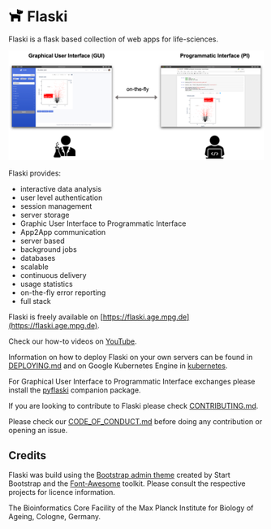# <img style="color: rgb(79, 122, 178);" src="utils/dog-solid.svg" width="30"> Flaski

Flaski is a flask based collection of web apps for life-sciences. 

![flaski](/pyflaski/Flaski.Readme.1.png)

Flaski provides:

- interactive data analysis
- user level authentication
- session management 
- server storage
- Graphic User Interface to Programmatic Interface
- App2App communication
- server based
- background jobs
- databases
- scalable
- continuous delivery
- usage statistics
- on-the-fly error reporting
- full stack

Flaski is freely available on [https://flaski.age.mpg.de](https://flaski.age.mpg.de).

Check our how-to videos on [YouTube](https://www.youtube.com/channel/UCQCHNHJ23FGyXo9usEC_TbA).

Information on how to deploy Flaski on your own servers can be found in [DEPLOYING.md](DEPLOYING.md) and on Google Kubernetes Engine in [kubernetes](kubernetes).

For Graphical User Interface to Programmatic Interface exchanges please install the [pyflaski](pyflaski) companion package.

If you are looking to contribute to Flaski please check [CONTRIBUTING.md](CONTRIBUTING.md).

Please check our [CODE_OF_CONDUCT.md](CODE_OF_CONDUCT.md) before doing any contribution or opening an issue.

## Credits

Flaski was build using the [Bootstrap admin theme](https://github.com/BlackrockDigital/startbootstrap-sb-admin-2) created by Start Bootstrap and the [Font-Awesome](https://github.com/FortAwesome/Font-Awesome) toolkit. Please consult the respective projects for licence information.

The Bioinformatics Core Facility of the Max Planck Institute for Biology of Ageing, Cologne, Germany.







